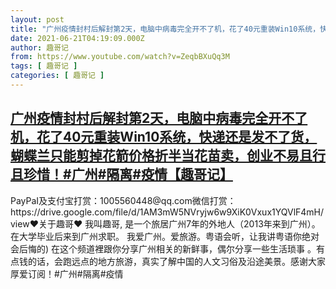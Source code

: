 ```yaml
---
layout: post
title: "广州疫情封村后解封第2天，电脑中病毒完全开不了机，花了40元重装Win10系统，快递还是发不了货，蝴蝶兰只能剪掉花箭价格折半当花苗卖，创业不易且行且珍惜！#广州#隔离#疫情【趣哥记】"
date: 2021-06-21T04:19:09.000Z
author: 趣哥记
from: https://www.youtube.com/watch?v=ZeqbBXuQq3M
tags: [ 趣哥记 ]
categories: [ 趣哥记 ]
---
```

<!--1624249149000-->
[广州疫情封村后解封第2天，电脑中病毒完全开不了机，花了40元重装Win10系统，快递还是发不了货，蝴蝶兰只能剪掉花箭价格折半当花苗卖，创业不易且行且珍惜！#广州#隔离#疫情【趣哥记】](https://www.youtube.com/watch?v=ZeqbBXuQq3M)
------

<div>
PayPaI及支付宝打赏：1005560448@qq.com微信打赏：https://drive.google.com/file/d/1AM3mW5NVryjw6w9XiK0Vxux1YQVlF4mH/view♥关于趣哥♥ 我叫趣哥, 是一个旅居广州7年的外地人（2013年来到广州）。 在大学毕业后来到广州求职。 我爱广州。爱旅游。粤语会听，让我讲粤语你绝对会后悔的) 在这个频道裡跟你分享广州相关的新鲜事，偶尔分享一些生活琐事 。有点钱的话，会跑远点的地方旅游，真实了解中国的人文习俗及沿途美景。感谢大家厚爱订阅！#广州#隔离#疫情
</div>
